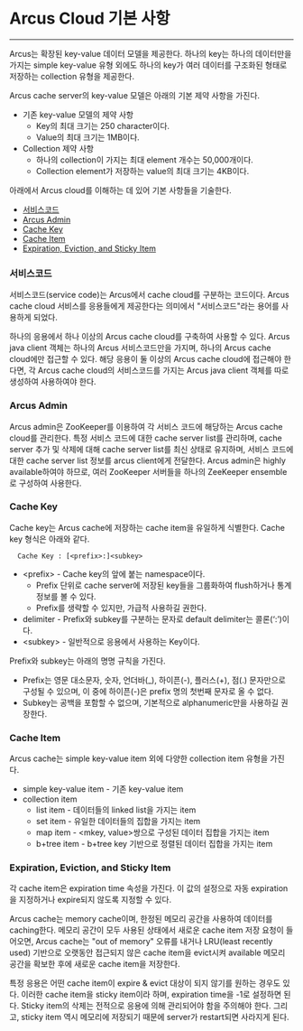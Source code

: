 # Arcus Cloud 기본 사항
------------------

Arcus는 확장된 key-value 데이터 모델을 제공한다.
하나의 key는 하나의 데이터만을 가지는 simple key-value 유형 외에도
하나의 key가 여러 데이터를 구조화된 형태로 저장하는 collection 유형을 제공한다.

Arcus cache server의 key-value 모델은 아래의 기본 제약 사항을 가진다.

- 기존 key-value 모델의 제약 사항
  - Key의 최대 크기는 250 character이다.
  - Value의 최대 크기는 1MB이다.
- Collection 제약 사항
  - 하나의 collection이 가지는 최대 element 개수는 50,000개이다.
  - Collection element가 저장하는 value의 최대 크기는 4KB이다.


아래에서 Arcus cloud를 이해하는 데 있어 기본 사항들을 기술한다.

- [서비스코드](01-arcus-cloud-basics.md#%EC%84%9C%EB%B9%84%EC%8A%A4%EC%BD%94%EB%93%9C)
- [Arcus Admin](01-arcus-cloud-basics.md#arcus-admin)
- [Cache Key](01-arcus-cloud-basics.md#cache-key)
- [Cache Item](01-arcus-cloud-basics.md#cache-item)
- [Expiration, Eviction, and Sticky Item](01-arcus-cloud-basics.md#expiration-eviction-and-sticky-item)


### 서비스코드

서비스코드(service code)는 Arcus에서 cache cloud를 구분하는 코드이다. 
Arcus cache cloud 서비스를 응용들에게 제공한다는 의미에서 "서비스코드"라는 용어를 사용하게 되었다.

하나의 응용에서 하나 이상의 Arcus cache cloud를 구축하여 사용할 수 있다.
Arcus java client 객체는 하나의 Arcus 서비스코드만을 가지며, 하나의 Arcus cache cloud에만 접근할 수 있다.
해당 응용이 둘 이상의 Arcus cache cloud에 접근해야 한다면,
각 Arcus cache cloud의 서비스코드를 가지는 Arcus java client 객체를 따로 생성하여 사용하여야 한다.

### Arcus Admin

Arcus admin은 ZooKeeper를 이용하여 각 서비스 코드에 해당하는 Arcus cache cloud를 관리한다.
특정 서비스 코드에 대한 cache server list를 관리하며,
cache server 추가 및 삭제에 대해 cache server list를 최신 상태로 유지하며,
서비스 코드에 대한 cache server list 정보를 arcus client에게 전달한다.
Arcus admin은 highly available하여야 하므로, 
여러 ZooKeeper 서버들을 하나의 ZeeKeeper ensemble로 구성하여 사용한다.

### Cache Key

Cache key는 Arcus cache에 저장하는 cache item을 유일하게 식별한다. Cache key 형식은 아래와 같다.

```
  Cache Key : [<prefix>:]<subkey>
```

- \<prefix\> - Cache key의 앞에 붙는 namespace이다.
  - Prefix 단위로 cache server에 저장된 key들을 그룹화하여 flush하거나 통계 정보를 볼 수 있다.
  - Prefix를 생략할 수 있지만, 가급적 사용하길 권한다.
- delimiter - Prefix와 subkey를 구분하는 문자로 default delimiter는 콜론(‘:’)이다.
- \<subkey\> - 일반적으로 응용에서 사용하는 Key이다.

Prefix와 subkey는 아래의 명명 규칙을 가진다.

- Prefix는 영문 대소문자, 숫자, 언더바(_), 하이픈(-), 플러스(+), 점(.) 문자만으로 구성될 수 있으며,
  이 중에 하이픈(-)은 prefix 명의 첫번째 문자로 올 수 없다.
- Subkey는 공백을 포함할 수 없으며, 기본적으로 alphanumeric만을 사용하길 권장한다.

### Cache Item

Arcus cache는 simple key-value item 외에 다양한 collection item 유형을 가진다.

- simple key-value item - 기존 key-value item
- collection item
  - list item - 데이터들의 linked list을 가지는 item
  - set item - 유일한 데이터들의 집합을 가지는 item
  - map item - \<mkey, value\>쌍으로 구성된 데이터 집합을 가지는 item
  - b+tree item - b+tree key 기반으로 정렬된 데이터 집합을 가지는 item

### Expiration, Eviction, and Sticky Item

각 cache item은 expiration time 속성을 가진다.
이 값의 설정으로 자동 expiration을 지정하거나 expire되지 않도록 지정할 수 있다.

Arcus cache는 memory cache이며, 한정된 메모리 공간을 사용하여 데이터를 caching한다.
메모리 공간이 모두 사용된 상태에서 새로운 cache item 저장 요청이 들어오면,
Arcus cache는 "out of memory" 오류를 내거나
LRU(least recently used) 기반으로 오랫동안 접근되지 않은 cache item을 evict시켜
available 메모리 공간을 확보한 후에 새로운 cache item을 저장한다.

특정 응용은 어떤 cache item이 expire & evict 대상이 되지 않기를 원하는 경우도 있다.
이러한 cache item을 sticky item이라 하며, expiration time을 -1로 설정하면 된다.
Sticky item의 삭제는 전적으로 응용에 의해 관리되어야 함을 주의해야 한다.
그리고, sticky item 역시 메모리에 저장되기 때문에 server가 restart되면 사라지게 된다.

